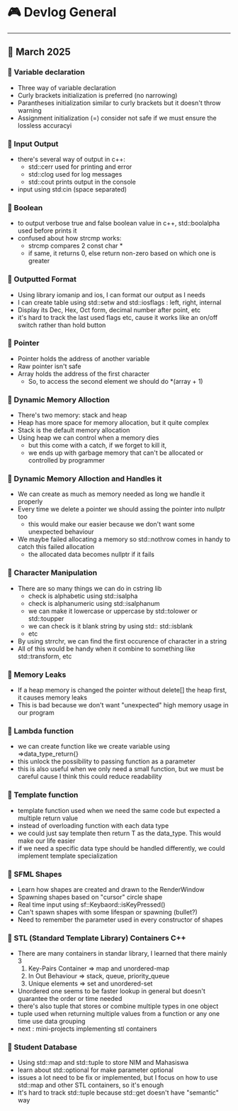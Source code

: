 # 🎮 Devlog General

---

## 🌟 March 2025

### 🚀 Variable declaration

- Three way of variable declaration
- Curly brackets initialization is preferred (no narrowing)
- Parantheses initialization similar to curly brackets but it doesn't throw warning
- Assignment initialization (=) consider not safe if we must ensure the lossless accuracyi

### 🚀 Input Output

- there's several way of output in c++:
  - std::cerr used for printing and error
  - std::clog used for log messages
  - std::cout prints output in the console
- input using std:cin (space separated)

### 🚀 Boolean

- to output verbose true and false boolean value in c++, std::boolalpha used before prints it
- confused about how strcmp works:
  - strcmp compares 2 const char \*
  - if same, it returns 0, else return non-zero based on which one is greater

### 🚀 Outputted Format

- Using library iomanip and ios, I can format our output as I needs
- I can create table using std::setw and std::iosflags : left, right, internal
- Display its Dec, Hex, Oct form, decimal number after point, etc
- it's hard to track the last used flags etc, cause it works like an on/off switch rather than hold button

### 🚀 Pointer

- Pointer holds the address of another variable
- Raw pointer isn't safe
- Array holds the address of the first character
  - So, to access the second element we should do \*(array + 1)

### 🚀 Dynamic Memory Alloction

- There's two memory: stack and heap
- Heap has more space for memory allocation, but it quite complex
- Stack is the default memory allocation
- Using heap we can control when a memory dies
  - but this come with a catch, if we forget to kill it,
  - we ends up with garbage memory that can't be allocated or controlled by programmer

### 🚀 Dynamic Memory Alloction and Handles it

- We can create as much as memory needed as long we handle it properly
- Every time we delete a pointer we should assing the pointer into nullptr too
  - this would make our easier because we don't want some unexpected behaviour
- We maybe failed allocating a memory so std::nothrow comes in handy to catch this failed allocation
  - the allocated data becomes nullptr if it fails

### 🚀 Character Manipulation

- There are so many things we can do in cstring lib
  - check is alphabetic using std::isalpha
  - check is alphanumeric using std::isalphanum
  - we can make it lowercase or uppercase by std::tolower or std::toupper
  - we can check is it blank string by using std:: std::isblank
  - etc
- By using strrchr, we can find the first occurence of character in a string
- All of this would be handy when it combine to something like std::transform, etc

### 🚀 Memory Leaks

- If a heap memory is changed the pointer without delete[] the heap first, it causes memory leaks
- This is bad because we don't want "unexpected" high memory usage in our program

### 🚀 Lambda function

- we can create function like we create variable using []()=>data_type_return{}
- this unlock the possibility to passing function as a parameter
- this is also useful when we only need a small function, but we must be careful cause I think this could reduce
  readability

### 🚀 Template function

- template function used when we need the same code but expected a multiple return value
- instead of overloading function with each data type
- we could just say template <typename T> then return T as the data_type. This would make our life easier
- if we need a specific data type should be handled differently, we could implement template specialization

### 🚀 SFML Shapes

- Learn how shapes are created and drawn to the RenderWindow
- Spawning shapes based on "cursor" circle shape
- Real time input using sf::Keybaord::isKeyPressed()
- Can't spawn shapes with some lifespan or spawning (bullet?)
- Need to remember the parameter used in every constructor of shapes

### 🚀 STL (Standard Template Library) Containers C++

- There are many containers in standar library, I learned that there mainly 3
  1. Key-Pairs Container => map and unordered-map
  2. In Out Behaviour => stack, queue, priority_queue
  3. Unique elements => set and unordered-set
- Unordered one seems to be faster lookup in general but doesn't guarantee the order or time needed
- there's also tuple that stores or combine multiple types in one object
- tuple used when returning multiple values from a function or any one time use data grouping
- next : mini-projects implementing stl containers

### 🚀 Student Database

- Using std::map and std::tuple to store NIM and Mahasiswa
- learn about std::optional for make parameter optional
- issues a lot need to be fix or implemented, but I focus on how to use std::map and other STL containers, so it's enough
- It's hard to track std::tuple because std::get doesn't have "semantic" way
